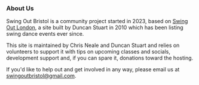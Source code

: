 ### About Us

Swing Out Bristol is a community project started in 2023, based on [Swing Out
London](https://www.swingoutlondon.co.uk/), a site built by Duncan Stuart
in 2010 which has been listing swing dance events ever since.

This site is maintained by Chris Neale and Duncan Stuart and relies on
volunteers to support it with tips on upcoming classes and socials, development
support and, if you can spare it, donations toward the hosting.

If you'd like to help out and get involved in any way, please email us at
[swingoutbristol@gmail.com](mailto:swingoutbristol@gmail.com).
